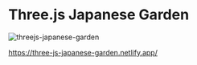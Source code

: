 # Three.js Japanese Garden


![threejs-japanese-garden](https://user-images.githubusercontent.com/56504519/115539883-771da800-a2d8-11eb-8440-339098db52aa.jpg)


https://three-js-japanese-garden.netlify.app/
